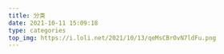 ```yaml
---
title: 分类
date: 2021-10-11 15:09:18
type: categories
top_img: https://i.loli.net/2021/10/13/qeMsCBrOvN7ldFu.png
---
```

